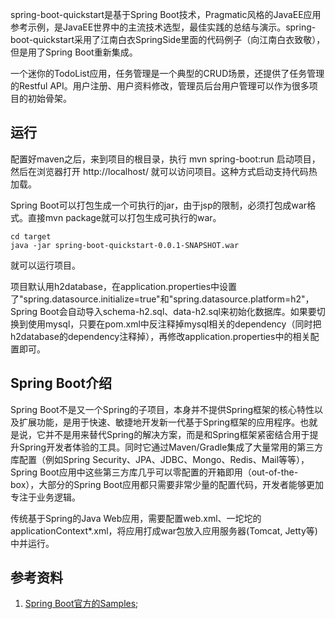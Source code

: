 spring-boot-quickstart是基于Spring Boot技术，Pragmatic风格的JavaEE应用参考示例，是JavaEE世界中的主流技术选型，最佳实践的总结与演示。spring-boot-quickstart采用了江南白衣SpringSide里面的代码例子（向江南白衣致敬），但是用了Spring Boot重新集成。

一个迷你的TodoList应用，任务管理是一个典型的CRUD场景，还提供了任务管理的Restful API。用户注册、用户资料修改，管理员后台用户管理可以作为很多项目的初始骨架。

## 运行
配置好maven之后，来到项目的根目录，执行 mvn spring-boot:run 启动项目，然后在浏览器打开 http://localhost/ 就可以访问项目。这种方式启动支持代码热加载。

Spring Boot可以打包生成一个可执行的jar，由于jsp的限制，必须打包成war格式。直接mvn package就可以打包生成可执行的war。
```batch
cd target
java -jar spring-boot-quickstart-0.0.1-SNAPSHOT.war 
```
就可以运行项目。

项目默认用h2database，在application.properties中设置了"spring.datasource.initialize=true"和"spring.datasource.platform=h2"，Spring Boot会自动导入schema-h2.sql、data-h2.sql来初始化数据库。如果要切换到使用mysql，只要在pom.xml中反注释掉mysql相关的dependency（同时把h2database的dependency注释掉），再修改application.properties中的相关配置即可。

## Spring Boot介绍
Spring Boot不是又一个Spring的子项目，本身并不提供Spring框架的核心特性以及扩展功能，是用于快速、敏捷地开发新一代基于Spring框架的应用程序。也就是说，它并不是用来替代Spring的解决方案，而是和Spring框架紧密结合用于提升Spring开发者体验的工具。同时它通过Maven/Gradle集成了大量常用的第三方库配置（例如Spring Security、JPA、JDBC、Mongo、Redis、Mail等等），Spring Boot应用中这些第三方库几乎可以零配置的开箱即用（out-of-the-box），大部分的Spring Boot应用都只需要非常少量的配置代码，开发者能够更加专注于业务逻辑。

传统基于Spring的Java Web应用，需要配置web.xml、一坨坨的applicationContext*.xml，将应用打成war包放入应用服务器(Tomcat, Jetty等)中并运行。

## 参考资料
1. [Spring Boot官方的Samples](https://github.com/spring-projects/spring-boot/tree/master/spring-boot-samples);
